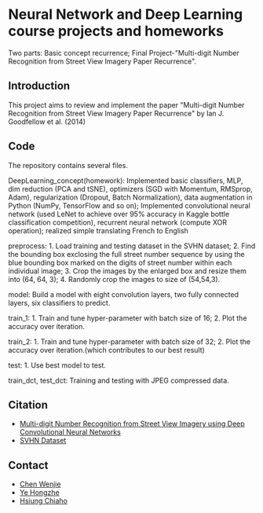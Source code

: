 # Neural Network and Deep Learning course projects and homeworks
Two parts:
Basic concept recurrence;
Final Project-"Multi-digit Number Recognition from Street View Imagery Paper Recurrence".

## Introduction
This project aims to review and implement the paper "Multi-digit Number Recognition from Street View Imagery Paper Recurrence" by Ian J. Goodfellow et al. (2014)

## Code
The repository contains several files.

DeepLearning_concept(homework): Implemented basic classifiers, MLP, dim reduction (PCA and tSNE), optimizers (SGD with Momentum, RMSprop, Adam), regularization (Dropout, Batch Normalization), data augmentation in Python (NumPy, TensorFlow and so on); Implemented convolutional neural network (used LeNet to achieve over 95% accuracy in Kaggle bottle classification
competition), recurrent neural network (compute XOR operation); realized simple translating French to English

preprocess: 1. Load training and testing dataset in the SVHN dataset; 2. Find the bounding box exclosing the full street number sequence by using the blue bounding box marked on the digits of street number within each individual image; 3. Crop the images by the enlarged box and resize them into (64, 64, 3); 4. Randomly crop the images to size of (54,54,3).

model: Build a model with eight convolution layers, two fully connected layers, six classifiers to predict.

train_1: 1. Train and tune hyper-parameter with batch size of 16; 2. Plot the accuracy over iteration.

train_2: 1. Train and tune hyper-parameter with batch size of 32; 2. Plot the accuracy over iteration.(which contributes to our best result)

test: 1. Use best model to test.

train_dct, test_dct: Training and testing with JPEG compressed data.

## Citation
- [Multi-digit Number Recognition from Street View Imagery using Deep Convolutional Neural Networks](https://arxiv.org/pdf/1312.6082.pdf)
- [SVHN Dataset](http://ufldl.stanford.edu/housenumbers/)
## Contact

- [Chen Wenjie](https://github.com/JACKCHEN96)
- [Ye Hongzhe](https://github.com/hy2610)
- [Hsiung Chiaho](https://github.com/https://github.com/bearbaby1123)

